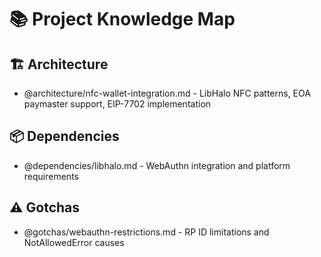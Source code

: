 # 📚 Project Knowledge Map

## 🏗️ Architecture
- @architecture/nfc-wallet-integration.md - LibHalo NFC patterns, EOA paymaster support, EIP-7702 implementation

## 📦 Dependencies
- @dependencies/libhalo.md - WebAuthn integration and platform requirements

## ⚠️ Gotchas
- @gotchas/webauthn-restrictions.md - RP ID limitations and NotAllowedError causes